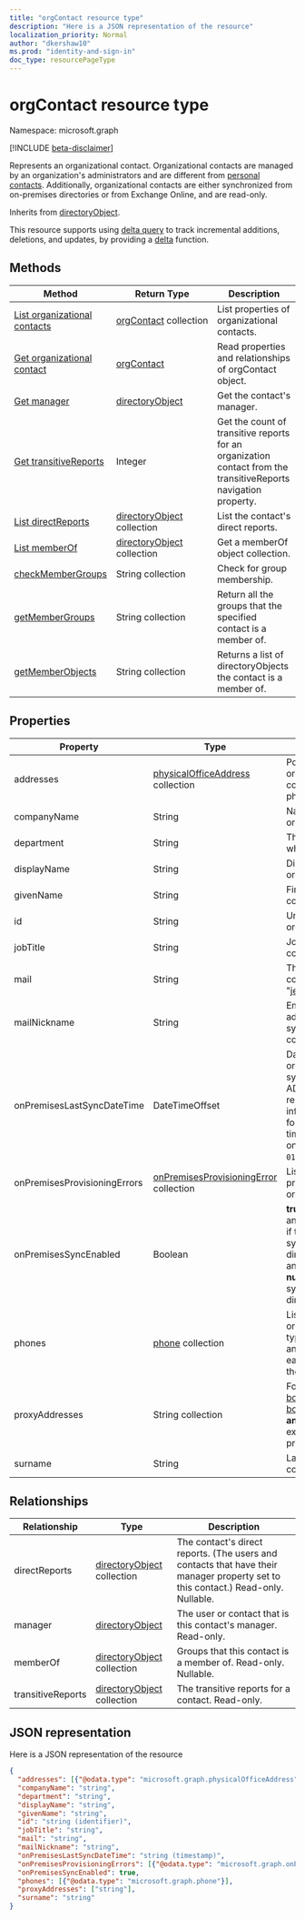 ```yaml
---
title: "orgContact resource type"
description: "Here is a JSON representation of the resource"
localization_priority: Normal
author: "dkershaw10"
ms.prod: "identity-and-sign-in"
doc_type: resourcePageType
---
```


# orgContact resource type

Namespace: microsoft.graph

[!INCLUDE [beta-disclaimer](../../includes/beta-disclaimer.md)]

Represents an organizational contact. Organizational contacts are managed by an organization's administrators and are different from [personal contacts](contact.md). Additionally, organizational contacts are either synchronized from on-premises directories or from Exchange Online, and are read-only.

Inherits from [directoryObject](directoryobject.md).

This resource supports using [delta query](/graph/delta-query-overview) to track incremental additions, deletions, and updates, by providing a [delta](../api/orgcontact-delta.md) function.

## Methods

| Method | Return Type | Description |
| ------ | ----------- | ----------- |
| [List organizational contacts](../api/orgcontact-list.md) | [orgContact](orgcontact.md) collection | List properties of organizational contacts. |
| [Get organizational contact](../api/orgcontact-get.md) | [orgContact](orgcontact.md) | Read properties and relationships of orgContact object. |
| [Get manager](../api/orgcontact-get-manager.md) | [directoryObject](directoryobject.md) | Get the contact's manager. |
| [Get transitiveReports](../api/orgcontact-get-transitivereports.md) | Integer | Get the count of transitive reports for an organization contact from the transitiveReports navigation property. |
| [List directReports](../api/orgcontact-list-directreports.md) | [directoryObject](directoryobject.md) collection | List the contact's direct reports. |
| [List memberOf](../api/orgcontact-list-memberof.md) | [directoryObject](directoryobject.md) collection | Get a memberOf object collection. |
| [checkMemberGroups](../api/orgcontact-checkmembergroups.md) | String collection | Check for group membership. |
| [getMemberGroups](../api/orgcontact-getmembergroups.md) | String collection | Return all the groups that the specified contact is a member of. |
| [getMemberObjects](../api/orgcontact-getmemberobjects.md) | String collection | Returns a list of directoryObjects the contact is a member of. |

## Properties

| Property | Type | Description |
| -------- | ---- | ----------- |
| addresses | [physicalOfficeAddress](physicalofficeaddress.md) collection | Postal addresses for this organizational contact. For now a contact can only have one physical address. |
| companyName | String | Name of the company that this organizational contact belong to. |
| department | String | The name for the department in which the contact works. |
| displayName | String | Display name for this organizational contact. |
| givenName | String | First name for this organizational contact. |
| id | String | Unique identifier for this organizational contact. |
| jobTitle | String | Job title for this organizational contact. |
| mail | String | The SMTP address for the contact, for example, "jeff@contoso.onmicrosoft.com". |
| mailNickname | String | Email alias (portion of email address pre-pending the @ symbol) for this organizational contact. |
| onPremisesLastSyncDateTime | DateTimeOffset | Date and time when this organizational contact was last synchronized from on-premises AD. The Timestamp type represents date and time information using ISO 8601 format and is always in UTC time. For example, midnight UTC on Jan 1, 2014 is `2014-01-01T00:00:00Z`. |
| onPremisesProvisioningErrors | [onPremisesProvisioningError](onpremisesprovisioningerror.md) collection | List of any synchronization provisioning errors for this organizational contact. |
| onPremisesSyncEnabled | Boolean | **true** if this object is synced from an on-premises directory; **false** if this object was originally synced from an on-premises directory but is no longer synced and now mastered in Exchange; **null** if this object has never been synced from an on-premises directory (default). |
| phones | [phone](phone.md) collection | List of phones for this organizational contact. Phone types can be mobile, business, and businessFax. Only one of each type can ever be present in the collection. |
| proxyAddresses | String collection | For example: "SMTP: bob@contoso.com", "smtp: bob@sales.contoso.com". The **any** operator is required for filter expressions on multi-valued properties. Supports $filter. |
| surname | String | Last name for this organizational contact. |

## Relationships

| Relationship | Type | Description |
| ------------ | ---- | ----------- |
| directReports | [directoryObject](directoryobject.md) collection | The contact's direct reports. (The users and contacts that have their manager property set to this contact.) Read-only. Nullable. |
| manager | [directoryObject](directoryobject.md) | The user or contact that is this contact's manager. Read-only. |
| memberOf | [directoryObject](directoryobject.md) collection | Groups that this contact is a member of. Read-only. Nullable. |
| transitiveReports | [directoryObject](directoryobject.md) collection | The transitive reports for a contact. Read-only. |

## JSON representation

Here is a JSON representation of the resource

<!-- {
  "blockType": "resource",
  "optionalProperties": [
    "directReports",
    "manager",
    "memberOf"
  ],
  "keyProperty": "id",
  "baseType":"microsoft.graph.entity",
  "@odata.type": "microsoft.graph.orgContact"
}-->

``` json
{
  "addresses": [{"@odata.type": "microsoft.graph.physicalOfficeAddress"}],
  "companyName": "string",
  "department": "string",
  "displayName": "string",
  "givenName": "string",
  "id": "string (identifier)",
  "jobTitle": "string",
  "mail": "string",
  "mailNickname": "string",
  "onPremisesLastSyncDateTime": "string (timestamp)",
  "onPremisesProvisioningErrors": [{"@odata.type": "microsoft.graph.onPremisesProvisioningError"}],
  "onPremisesSyncEnabled": true,
  "phones": [{"@odata.type": "microsoft.graph.phone"}],
  "proxyAddresses": ["string"],
  "surname": "string"
}
```
